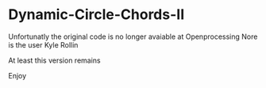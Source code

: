 # Dynamic-Circle-Chords-II

Unfortunatly the original code is no longer avaiable at Openprocessing
Nore is the user Kyle Rollin

At least this version remains

Enjoy

